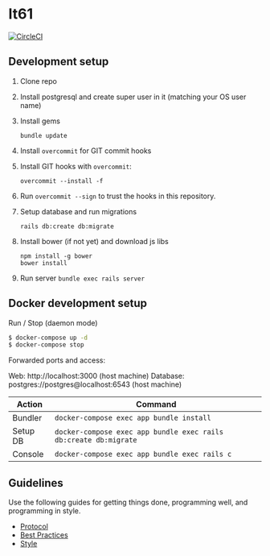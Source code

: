 # It61
[![CircleCI](https://circleci.com/gh/IT61/it61-rails.svg?style=svg)](https://circleci.com/gh/IT61/it61-rails)

## Development setup

1. Clone repo
2. Install postgresql and create super user in it (matching your OS user name)
3. Install gems

    `bundle update`

4. Install `overcommit` for GIT commit hooks
5. Install GIT hooks with `overcommit`:

    ```
    overcommit --install -f
    ```

6. Run `overcommit --sign` to trust the hooks in this repository.
7. Setup database and run migrations

    ```
    rails db:create db:migrate
    ```
8. Install bower (if not yet) and download js libs

    ```
    npm install -g bower
    bower install
    ```

9. Run server
    `bundle exec rails server`

## Docker development setup

Run / Stop (daemon mode)
```bash
$ docker-compose up -d
$ docker-compose stop
```

Forwarded ports and access:

Web: http://localhost:3000 (host machine)
Database: postgres://postgres@localhost:6543 (host machine)

Action | Command
------------ | -------------
Bundler | `docker-compose exec app bundle install`
Setup DB | `docker-compose exec app bundle exec rails db:create db:migrate`
Console | `docker-compose exec app bundle exec rails c`

## Guidelines

Use the following guides for getting things done, programming well, and
programming in style.

* [Protocol](http://github.com/thoughtbot/guides/blob/master/protocol)
* [Best Practices](http://github.com/thoughtbot/guides/blob/master/best-practices)
* [Style](http://github.com/thoughtbot/guides/blob/master/style)
